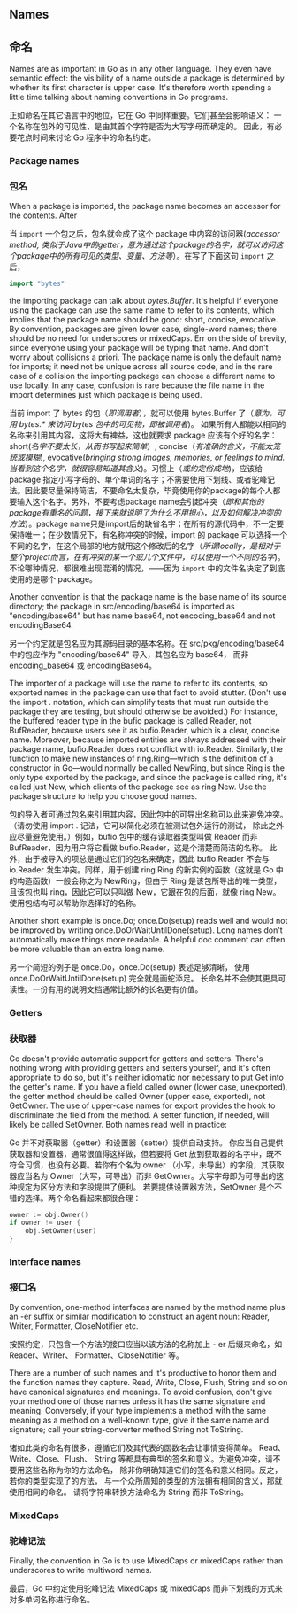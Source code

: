 ## Names

## 命名

Names are as important in Go as in any other language. They even have semantic effect: the visibility of a name outside a package is determined by whether its first character is upper case. It's therefore worth spending a little time talking about naming conventions in Go programs.

正如命名在其它语言中的地位，它在 Go 中同样重要。它们甚至会影响语义： 一个名称在包外的可见性，是由其首个字符是否为大写字母而确定的。 因此，有必要花点时间来讨论 Go 程序中的命名约定。

### Package names

### 包名

When a package is imported, the package name becomes an accessor for the contents. After

当 `import` 一个包之后，包名就会成了这个 package 中内容的访问器(*accessor method, 类似于Java中的getter，意为通过这个package的名字，就可以访问这个package中的所有可见的类型、变量、方法等*）。在写了下面这句 `import` 之后，

``` go
import "bytes"
```

the importing package can talk about <i>bytes.Buffer</i>. It's helpful if everyone using the package can use the same name to refer to its contents, which implies that the package name should be good: short, concise, evocative. By convention, packages are given lower case, single-word names; there should be no need for underscores or mixedCaps. Err on the side of brevity, since everyone using your package will be typing that name. And don't worry about collisions a priori. The package name is only the default name for imports; it need not be unique across all source code, and in the rare case of a collision the importing package can choose a different name to use locally. In any case, confusion is rare because the file name in the import determines just which package is being used.

当前 import 了 bytes 的包（*即调用者*），就可以使用 bytes.Buffer 了（*意为，可用 bytes.\* 来访问 bytes 包中的可见物，即被调用者*)。 如果所有人都能以相同的名称来引用其内容，这将大有裨益，这也就要求 package 应该有个好的名字：short(*名字不要太长，从而书写起来简单*）, concise（*有准确的含义，不能太笼统或模糊*), evocative(*bringing strong images, memories, or feelings to mind. 当看到这个名字，就很容易知道其含义*)。习惯上（*或约定俗成地*)，应该给 package 指定小写字母的、单个单词的名字；不需要使用下划线、或者驼峰记法。因此要尽量保持简洁，不要命名太复杂，毕竟使用你的package的每个人都要输入这个名字。另外，不要考虑package name会引起冲突（*即和其他的package有重名的问题，接下来就说明了为什么不用担心，以及如何解决冲突的方法*）。package name只是import后的缺省名字；在所有的源代码中，不一定要保持唯一；在少数情况下，有名称冲突的时候，import 的 package 可以选择一个不同的名字，在这个局部的地方就用这个修改后的名字（*所谓locally，是相对于整个project而言，在有冲突的某一个或几个文件中，可以使用一个不同的名字*)。 不论哪种情况，都很难出现混淆的情况，——因为 `import` 中的文件名决定了到底使用的是哪个 package。

Another convention is that the package name is the base name of its source directory; the package in src/encoding/base64 is imported as "encoding/base64" but has name base64, not encoding_base64 and not encodingBase64.

另一个约定就是包名应为其源码目录的基本名称。在 src/pkg/encoding/base64 中的包应作为 "encoding/base64" 导入，其包名应为 base64， 而非 encoding_base64 或 encodingBase64。

The importer of a package will use the name to refer to its contents, so exported names in the package can use that fact to avoid stutter. (Don't use the import . notation, which can simplify tests that must run outside the package they are testing, but should otherwise be avoided.) For instance, the buffered reader type in the bufio package is called Reader, not BufReader, because users see it as bufio.Reader, which is a clear, concise name. Moreover, because imported entities are always addressed with their package name, bufio.Reader does not conflict with io.Reader. Similarly, the function to make new instances of ring.Ring—which is the definition of a constructor in Go—would normally be called NewRing, but since Ring is the only type exported by the package, and since the package is called ring, it's called just New, which clients of the package see as ring.New. Use the package structure to help you choose good names.

包的导入者可通过包名来引用其内容，因此包中的可导出名称可以此来避免冲突。 （请勿使用 import . 记法，它可以简化必须在被测试包外运行的测试， 除此之外应尽量避免使用。）例如，bufio 包中的缓存读取器类型叫做 Reader 而非 BufReader，因为用户将它看做 bufio.Reader，这是个清楚而简洁的名称。 此外，由于被导入的项总是通过它们的包名来确定，因此 bufio.Reader 不会与 io.Reader 发生冲突。同样，用于创建 ring.Ring 的新实例的函数（这就是 Go 中的构造函数）一般会称之为 NewRing，但由于 Ring 是该包所导出的唯一类型，且该包也叫 ring，因此它可以只叫做 New，它跟在包的后面，就像 ring.New。使用包结构可以帮助你选择好的名称。

Another short example is once.Do; once.Do(setup) reads well and would not be improved by writing once.DoOrWaitUntilDone(setup). Long names don't automatically make things more readable. A helpful doc comment can often be more valuable than an extra long name.

另一个简短的例子是 once.Do，once.Do(setup) 表述足够清晰， 使用 once.DoOrWaitUntilDone(setup) 完全就是画蛇添足。 长命名并不会使其更具可读性。一份有用的说明文档通常比额外的长名更有价值。

### Getters

### 获取器

Go doesn't provide automatic support for getters and setters. There's nothing wrong with providing getters and setters yourself, and it's often appropriate to do so, but it's neither idiomatic nor necessary to put Get into the getter's name. If you have a field called owner (lower case, unexported), the getter method should be called Owner (upper case, exported), not GetOwner. The use of upper-case names for export provides the hook to discriminate the field from the method. A setter function, if needed, will likely be called SetOwner. Both names read well in practice:

Go 并不对获取器（getter）和设置器（setter）提供自动支持。 你应当自己提供获取器和设置器，通常很值得这样做，但若要将 Get 放到获取器的名字中，既不符合习惯，也没有必要。若你有个名为 owner （小写，未导出）的字段，其获取器应当名为 Owner（大写，可导出）而非 GetOwner。大写字母即为可导出的这种规定为区分方法和字段提供了便利。 若要提供设置器方法，SetOwner 是个不错的选择。两个命名看起来都很合理：

``` go
owner := obj.Owner()
if owner != user {
	obj.SetOwner(user)
}
```

### Interface names

### 接口名

By convention, one-method interfaces are named by the method name plus an -er suffix or similar modification to construct an agent noun: Reader, Writer, Formatter, CloseNotifier etc.

按照约定，只包含一个方法的接口应当以该方法的名称加上 - er 后缀来命名，如 Reader、Writer、 Formatter、CloseNotifier 等。

There are a number of such names and it's productive to honor them and the function names they capture. Read, Write, Close, Flush, String and so on have canonical signatures and meanings. To avoid confusion, don't give your method one of those names unless it has the same signature and meaning. Conversely, if your type implements a method with the same meaning as a method on a well-known type, give it the same name and signature; call your string-converter method String not ToString.

诸如此类的命名有很多，遵循它们及其代表的函数名会让事情变得简单。 Read、Write、Close、Flush、 String 等都具有典型的签名和意义。为避免冲突，请不要用这些名称为你的方法命名， 除非你明确知道它们的签名和意义相同。反之，若你的类型实现了的方法， 与一个众所周知的类型的方法拥有相同的含义，那就使用相同的命名。 请将字符串转换方法命名为 String 而非 ToString。

### MixedCaps

### 驼峰记法

Finally, the convention in Go is to use MixedCaps or mixedCaps rather than underscores to write multiword names.

最后，Go 中约定使用驼峰记法 MixedCaps 或 mixedCaps 而非下划线的方式来对多单词名称进行命名。
